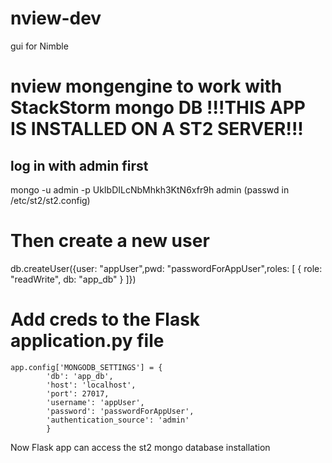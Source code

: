 # nview-dev
gui for Nimble

# nview mongengine to work with StackStorm mongo DB !!!THIS APP IS INSTALLED ON A ST2 SERVER!!!

log in with admin first
-------------------------------------------------------------------------------------
mongo -u admin -p UkIbDILcNbMhkh3KtN6xfr9h admin  (passwd in /etc/st2/st2.config)

# Then create a new user
db.createUser({user: "appUser",pwd: "passwordForAppUser",roles: [ { role: "readWrite", db: "app_db" } ]})

# Add creds to the Flask application.py file
```
app.config['MONGODB_SETTINGS'] = {
        'db': 'app_db',
        'host': 'localhost',
        'port': 27017,
        'username': 'appUser',
        'password': 'passwordForAppUser',
        'authentication_source': 'admin'
        }
```

Now Flask app can access the st2 mongo database installation
